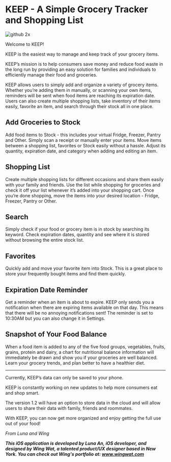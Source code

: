 # KEEP - A Simple Grocery Tracker and Shopping List

![github 2x](https://cloud.githubusercontent.com/assets/19986066/23880873/ea1e4080-082c-11e7-8eb4-ec065b71bd76.png)

Welcome to KEEP!

KEEP is the easiest way to manage and keep track of your grocery items.

KEEP’s mission is to help consumers save money and reduce food waste in the long run by providing an easy solution for families and individuals to efficiently manage their food and groceries.

KEEP allows users to simply add and organize a variety of grocery items. Whether you’re adding them in manually, or scanning your own items, reminders will be sent when food items are reaching its expiration date. Users can also create multiple shopping lists, take inventory of their items easily, favorite an item, and search through their stock all in one place.

## Add Groceries to Stock
Add food items to Stock - this includes your virtual Fridge, Freezer, Pantry and Other. Simply scan a receipt or manually enter your items. Move items between a shopping list, favorites or Stock easily without a hassle. Adjust its quantity, expiration date, and category when adding and editing an item.

## Shopping List
Create multiple shopping lists for different occasions and share them easily with your family and friends. Use the list while shopping for groceries and check it off your list whenever it’s added into your shopping cart. Once you’re done shopping, move the items into your desired location - Fridge, Freezer, Pantry or Other.

## Search
Simply check if your food or grocery item is in stock by searching its keyword. Check expiration dates, quantity and see where it is stored without browsing the entire stock list.

## Favorites
Quickly add and move your favorite item into Stock. This is a great place to store your frequently bought items and find them quickly.

## Expiration Date Reminder
Get a reminder when an item is about to expire. KEEP only sends you a notification when there are expiring items available on that day. This means that there will be no annoying notifications sent! The reminder is set to 10:30AM but you can also change it in Settings.

## Snapshot of Your Food Balance
When a food item is added to any of the five food groups, vegetables, fruits, grains, protein and dairy, a chart for nutritional balance information will immediately be drawn and show you if your groceries are well balanced. Learn your grocery trends, and plan better to have a healthier diet.

______________________________________________________________________________________________________________________________


Currently, KEEP’s data can only be saved to your phone.

KEEP is constantly working on new updates to help more consumers eat and shop smart.

The version 1.2 will have an option to store data in the cloud and will allow users to share their data with family, friends and roommates.

With KEEP, you can now get more organized and enjoy getting the full use out of your food!

_From Luna and Wing_

**_This iOS application is developed by Luna An, iOS developer, and designed by Wing Wat, a talented product/UX designer based in New York. You can check out Wing's portfolio at:  www.wingwat.com_**
